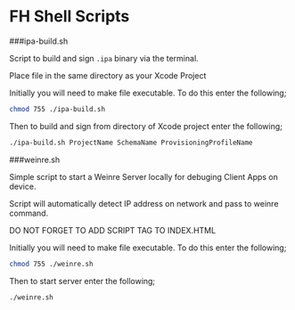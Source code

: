 FH Shell Scripts
====

###ipa-build.sh

Script to build and sign `.ipa` binary via the terminal.

Place file in the same directory as your Xcode Project

Initially you will need to make file executable. To do this enter the following;

```bash
chmod 755 ./ipa-build.sh
```
Then to build and sign from directory of Xcode project enter the following;

```bash
./ipa-build.sh ProjectName SchemaName ProvisioningProfileName
```

###weinre.sh

Simple script to start a Weinre Server locally for debuging Client Apps on device.

Script will automatically detect IP address on network and pass to weinre command.

DO NOT FORGET TO ADD SCRIPT TAG TO INDEX.HTML

Initially you will need to make file executable. To do this enter the following;

```bash
chmod 755 ./weinre.sh
```
Then to start server enter the following;

```bash
./weinre.sh 
```
